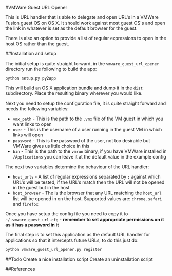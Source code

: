 #VMWare Guest URL Opener

This is URL handler that is able to delegate and open URL's in a VMWare Fusion guest OS on OS X. It should work against
most guest OS's and open the link in whatever is set as the default browser for the guest.

There is also an option to provide a list of regular expressions to open in the host OS rather than the guest.


##Installation and setup

The initial setup is quite straight forward, in the `vmware_guest_url_opener` directory run the following to build the app:

```
python setup.py py2app
```

This will build an OS X application bundle and dump it in the `dist` subdirectory. Place the resulting binary wherever you would like.


Next you need to setup the configuration file, it is quite straight forward and needs the following variables:

* `vmx_path` - This is the path to the `.vmx` file of the VM guest in which you want links to open
* `user` - This is the username of a user running in the guest VM in which links will open
* `password` - This is the password of the user, not too desirable but VMWare gives us little choice in this
* `bin` - This is the path to the `vmrun` binary, if you have VMWare installed in `/Applications` you can leave it at the default value in the example config

The next two variables determine the behaviour of the URL handler:

* `host_urls` - A list of regular expressions separated by `;` against which URL's will be tested, if the URL's match then the URL will not be opened in the guest but in the host
* `host_browser` - The is the browser that any URL matching the `host_url` list will be opened in on the host. Supported values are: `chrome`, `safari` and `firefox`

Once you have setup the config file you need to copy it to `~/.vmware_guest_url.cfg` - **remember to set appropriate permissions on it as it has a password in it**


The final step is to set this application as the default URL handler for applications so that it intercepts future URLs,
to do this just do:

```
python vmware_guest_url_opener.py register
```

##Todo
Create a nice installation script
Create an uninstallation script

##References

